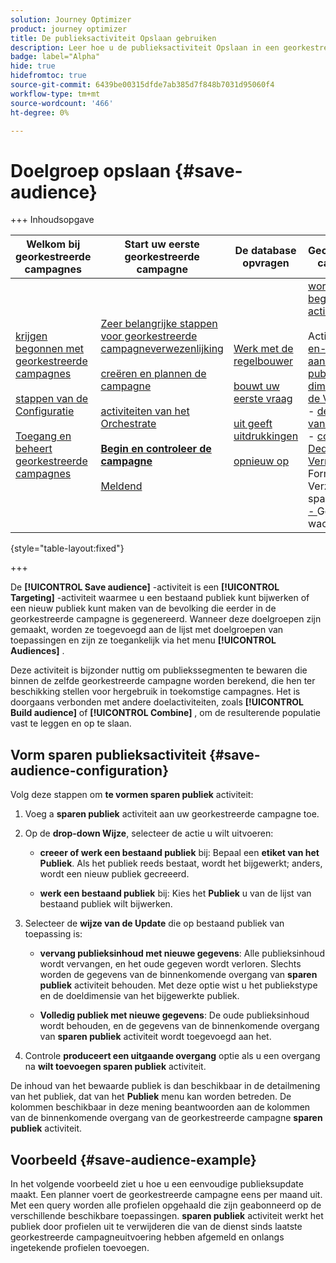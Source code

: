```yaml
---
solution: Journey Optimizer
product: journey optimizer
title: De publieksactiviteit Opslaan gebruiken
description: Leer hoe u de publieksactiviteit Opslaan in een georkestreerde campagne gebruikt
badge: label="Alpha"
hide: true
hidefromtoc: true
source-git-commit: 6439be00315dfde7ab385d7f848b7031d95060f4
workflow-type: tm+mt
source-wordcount: '466'
ht-degree: 0%

---
```


# Doelgroep opslaan {#save-audience}

+++ Inhoudsopgave

| Welkom bij georkestreerde campagnes | Start uw eerste georkestreerde campagne | De database opvragen | Gecontroleerde campagnes |
|---|---|---|---|
| [ krijgen begonnen met georkestreerde campagnes ](gs-orchestrated-campaigns.md)<br/><br/>[ stappen van de Configuratie ](configuration-steps.md)<br/><br/>[ Toegang en beheert georkestreerde campagnes ](access-manage-orchestrated-campaigns.md) | [ Zeer belangrijke stappen voor georkestreerde campagneverwezenlijking ](gs-campaign-creation.md)<br/><br/>[ creëren en plannen de campagne ](create-orchestrated-campaign.md)<br/><br/>[ activiteiten van het Orchestrate ](orchestrate-activities.md)<br/><br/><b>[ Begin en controleer de campagne ](start-monitor-campaigns.md)</b><br/><br/>[ Meldend ](reporting-campaigns.md) | [ Werk met de regelbouwer ](orchestrated-rule-builder.md)<br/><br/>[ bouwt uw eerste vraag ](build-query.md)<br/><br/>[ uit geeft uitdrukkingen ](edit-expressions.md)<br/><br/>[ opnieuw op ](retarget.md) | [ wordt begonnen met activiteiten ](activities/about-activities.md)<br/><br/> Activiteiten:<br/>[ en-sluit zich aan ](activities/and-join.md) - [ bouwt publiek ](activities/build-audience.md) - [ dimensie van de Verandering ](activities/change-dimension.md) - [ de activiteiten van het Kanaal ](activities/channels.md) - [ combineren ](activities/combine.md) - [ Deduplicatie ](activities/deduplication.md) - [ Verrijking ](activities/enrichment.md) Formeel k [ - ](activities/fork.md) Verzoening [ - ](activities/reconciliation.md) sparen publiek [ - ](save-audience.md) Gesplitst [ - ](activities/split.md) wacht [&#128279;](activities/wait.md) |

{style="table-layout:fixed"}

+++

De **[!UICONTROL Save audience]** -activiteit is een **[!UICONTROL Targeting]** -activiteit waarmee u een bestaand publiek kunt bijwerken of een nieuw publiek kunt maken van de bevolking die eerder in de georkestreerde campagne is gegenereerd. Wanneer deze doelgroepen zijn gemaakt, worden ze toegevoegd aan de lijst met doelgroepen van toepassingen en zijn ze toegankelijk via het menu **[!UICONTROL Audiences]** .

Deze activiteit is bijzonder nuttig om publiekssegmenten te bewaren die binnen de zelfde georkestreerde campagne worden berekend, die hen ter beschikking stellen voor hergebruik in toekomstige campagnes. Het is doorgaans verbonden met andere doelactiviteiten, zoals **[!UICONTROL Build audience]** of **[!UICONTROL Combine]** , om de resulterende populatie vast te leggen en op te slaan.

## Vorm sparen publieksactiviteit {#save-audience-configuration}

Volg deze stappen om **te vormen sparen publiek** activiteit:

1. Voeg a **sparen publiek** activiteit aan uw georkestreerde campagne toe.

1. Op de **drop-down Wijze**, selecteer de actie u wilt uitvoeren:

   * **creeer of werk een bestaand publiek** bij: Bepaal een **etiket van het Publiek**. Als het publiek reeds bestaat, wordt het bijgewerkt; anders, wordt een nieuw publiek gecreeerd.

   * **werk een bestaand publiek** bij: Kies het **Publiek** u van de lijst van bestaand publiek wilt bijwerken.

1. Selecteer de **wijze van de Update** die op bestaand publiek van toepassing is:

   * **vervang publieksinhoud met nieuwe gegevens**: Alle publieksinhoud wordt vervangen, en het oude gegeven wordt verloren. Slechts worden de gegevens van de binnenkomende overgang van **sparen publiek** activiteit behouden. Met deze optie wist u het publiekstype en de doeldimensie van het bijgewerkte publiek.

   * **Volledig publiek met nieuwe gegevens**: De oude publieksinhoud wordt behouden, en de gegevens van de binnenkomende overgang van **sparen publiek** activiteit wordt toegevoegd aan het.

1. Controle **produceert een uitgaande overgang** optie als u een overgang na **wilt toevoegen sparen publiek** activiteit.

De inhoud van het bewaarde publiek is dan beschikbaar in de detailmening van het publiek, dat van het **Publiek** menu kan worden betreden. De kolommen beschikbaar in deze mening beantwoorden aan de kolommen van de binnenkomende overgang van de georkestreerde campagne **sparen publiek** activiteit.

## Voorbeeld {#save-audience-example}

In het volgende voorbeeld ziet u hoe u een eenvoudige publieksupdate maakt. Een planner voert de georkestreerde campagne eens per maand uit. Met een query worden alle profielen opgehaald die zijn geabonneerd op de verschillende beschikbare toepassingen. **sparen publiek** activiteit werkt het publiek door profielen uit te verwijderen die van de dienst sinds laatste georkestreerde campagneuitvoering hebben afgemeld en onlangs ingetekende profielen toevoegen.
